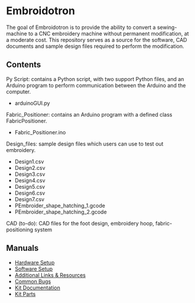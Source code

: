 # Embroidotron

The goal of Embroidotron is to provide the ability to convert a sewing-machine to a CNC embroidery machine without permanent modification, at a moderate cost.
This repository serves as a source for the software, CAD documents and sample design files required to perform the modification.


## Contents
Py Script: contains a Python script, with two support Python files, and an Arduino program to perform communication between the Arduino and the computer.
* arduinoGUI.py

Fabric_Positioner: contains an Arduino program with a defined class FabricPositioner.
* Fabric_Positioner.ino

Design_files: sample design files which users can use to test out embroidery.
* Design1.csv
* Design2.csv
* Design3.csv
* Design4.csv
* Design5.csv
* Design6.csv
* Design7.csv
* PEmbroider_shape_hatching_1.gcode
* PEmbroider_shape_hatching_2.gcode

CAD (to-do): CAD files for the foot design, embroidery hoop, fabric-positioning system

## Manuals

* [Hardware Setup](https://docs.google.com/document/d/1u8O5FfIDQrZK4XNUqN6Ey4WdjxN-YU7EthFN_TmKFy0/edit)
* [Software Setup](https://docs.google.com/document/d/1oBZZrppJ--2_PCLH0jlOhzflVIZ38R-wljfqEDm74p8/edit#)
* [Additional Links & Resources](https://docs.google.com/document/d/1s2lY7dWQqCa9B7jzgNtM8WDdGaP5C15nH3LHSJVUMSI/edit)
* [Common Bugs](https://docs.google.com/document/d/1iVNW9NYsYxLzb2a6sSUqNkdm3q_a35NptM6QFSgCjsA/edit)
* [Kit Documentation](https://docs.google.com/presentation/d/1qFfk796BDzd0hwD4qYG9szfRGYxhfNS5JNLvncwsWNw/edit#slide=id.gccc889e369_0_78)
* [Kit Parts](https://docs.google.com/presentation/d/1AFwCzTrHNBDZm07XYTzMqGwMNFdh74nOnLxQnZI9olg/edit#slide=id.gcbb21051eb_0_89)


